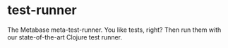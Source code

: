 # test-runner
The Metabase meta-test-runner. You like tests, right? Then run them with our state-of-the-art Clojure test runner.
